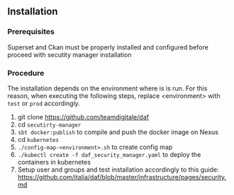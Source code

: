 ## Installation

### Prerequisites

Superset and Ckan must be properly installed and configured before proceed with secutity manager installation

### Procedure

The installation depends on the environment where is is run.
For this reason, when executing the following steps, replace \<environment\> with `test` or `prod` accordingly.

1. git clone https://github.com/teamdigitale/daf
2. cd `secutirty-manager`
3. `sbt docker:publish` to compile and push the docker image on Nexus
4. cd `kubernetes` 
5. `./config-map-<environment>.sh` to create config map
6. `./kubectl create -f daf_security_manager.yaml` to deploy the containers in kubernetes
7. Setup user and groups and test installation accordingly to this guide: https://github.com/italia/daf/blob/master/infrastructure/pages/security.md
